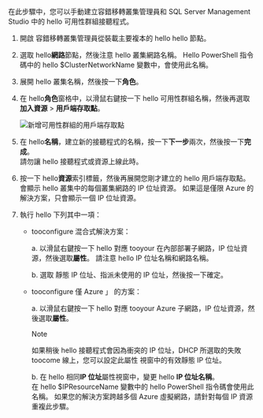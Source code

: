在此步驟中，您可以手動建立容錯移轉叢集管理員和 SQL Server Management Studio 中的 hello 可用性群組接聽程式。

1. 開啟 容錯移轉叢集管理員從裝載主要複本的 hello hello 節點。

2. 選取 hello**網路**節點，然後注意 hello 叢集網路名稱。 Hello PowerShell 指令碼中的 hello $ClusterNetworkName 變數中，會使用此名稱。

3. 展開 hello 叢集名稱，然後按一下**角色**。

4. 在 hello**角色**窗格中，以滑鼠右鍵按一下 hello 可用性群組名稱，然後再選取**加入資源** > **用戶端存取點**。
   
    ![新增可用性群組的用戶端存取點](./media/virtual-machines-sql-server-configure-alwayson-availability-group-listener/IC678769.gif)

5. 在 hello**名稱**，建立新的接聽程式的名稱，按一下**下一步**兩次，然後按一下**完成**。  
    請勿讓 hello 接聽程式或資源上線此時。

6. 按一下 hello**資源**索引標籤，然後再展開您剛才建立的 hello 用戶端存取點。 
    會顯示 hello 叢集中的每個叢集網路的 IP 位址資源。 如果這是僅限 Azure 的解決方案，只會顯示一個 IP 位址資源。

7. 執行 hello 下列其中一項：
   
   * tooconfigure 混合式解決方案：
     
        a. 以滑鼠右鍵按一下 hello 對應 tooyour 在內部部署子網路，IP 位址資源，然後選取**屬性**。 請注意 hello IP 位址名稱和網路名稱。
   
        b. 選取 靜態 IP 位址、指派未使用的 IP 位址，然後按一下確定。
 
   * tooconfigure 僅 Azure 」 的方案：

        a. 以滑鼠右鍵按一下 hello 對應 tooyour Azure 子網路，IP 位址資源，然後選取**屬性**。
       
       > [!NOTE]
       > 如果稍後 hello 接聽程式會因為衝突的 IP 位址，DHCP 所選取的失敗 toocome 線上，您可以設定此屬性 視窗中的有效靜態 IP 位址。
       > 
       > 

       b. 在 hello 相同**IP 位址**屬性視窗中，變更 hello **IP 位址名稱**。  
        在 hello $IPResourceName 變數中的 hello PowerShell 指令碼會使用此名稱。 如果您的解決方案跨越多個 Azure 虛擬網路，請針對每個 IP 資源重複此步驟。

